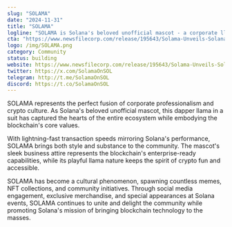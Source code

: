 ```yaml
---
slug: "SOLAMA"
date: "2024-11-31"
title: "SOLAMA"
logline: "SOLAMA is Solana's beloved unofficial mascot - a corporate llama in a suit who embodies the blockchain's speed, style and success while bringing joy and memes to the entire ecosystem."
cta: "https://www.newsfilecorp.com/release/195643/Solama-Unveils-Solanas-Official-Unofficial-Mascot-a-Corporate-Marvel-in-the-Solana-Ecosystem"
logo: /img/SOLAMA.png
category: Community
status: building
website: https://www.newsfilecorp.com/release/195643/Solama-Unveils-Solanas-Official-Unofficial-Mascot-a-Corporate-Marvel-in-the-Solana-Ecosystem
twitter: https://x.com/SolamaOnSOL
telegram: http://t.me/SolamaOnSOL
discord: https://t.co/SolamaOnSOL
---
```


SOLAMA represents the perfect fusion of corporate professionalism and crypto culture. As Solana's beloved unofficial mascot, this dapper llama in a suit has captured the hearts of the entire ecosystem while embodying the blockchain's core values.

With lightning-fast transaction speeds mirroring Solana's performance, SOLAMA brings both style and substance to the community. The mascot's sleek business attire represents the blockchain's enterprise-ready capabilities, while its playful llama nature keeps the spirit of crypto fun and accessible.

SOLAMA has become a cultural phenomenon, spawning countless memes, NFT collections, and community initiatives. Through social media engagement, exclusive merchandise, and special appearances at Solana events, SOLAMA continues to unite and delight the community while promoting Solana's mission of bringing blockchain technology to the masses.
